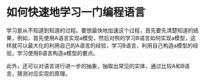 # 如何快速地学习一门编程语言

学习是从不知道到知道的过程。要想最快地加速这个过程，首先要先清楚知道的结果，例如，首先使用A语言实现a模型，然后对照的学习B语言如何实现a模型，这样就可以最大化的利用自己的A语言的经验，学习B语言，利用自己构造a模型的经验，学习使用B语言构造a模型的要点。

此外，还可以对语言进行进一步的抽象，抽取出常见的实体，通过比较A和B语言，猜测对应实现的原理。

